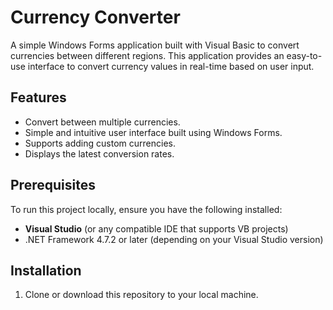 # Currency Converter

A simple Windows Forms application built with Visual Basic to convert currencies between different regions. This application provides an easy-to-use interface to convert currency values in real-time based on user input.

## Features

- Convert between multiple currencies.
- Simple and intuitive user interface built using Windows Forms.
- Supports adding custom currencies.
- Displays the latest conversion rates.

## Prerequisites

To run this project locally, ensure you have the following installed:

- **Visual Studio** (or any compatible IDE that supports VB projects)
- .NET Framework 4.7.2 or later (depending on your Visual Studio version)

## Installation

1. Clone or download this repository to your local machine.
